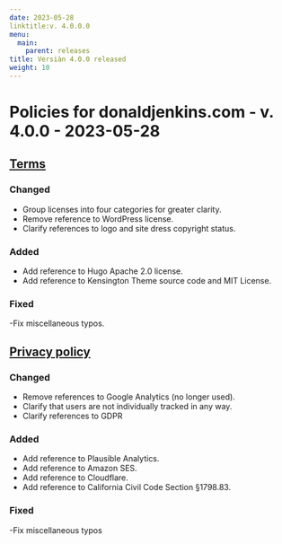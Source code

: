 ```yaml
---
date: 2023-05-28
linktitle:v. 4.0.0.0
menu:
  main:
    parent: releases
title: Versiàn 4.0.0 released
weight: 10
---
```


# Policies for donaldjenkins.com - v. 4.0.0 - 2023-05-28

## [Terms](https://www.donaldjenkins.com/legal/privacy)

### Changed

- Group licenses into four categories for greater clarity.
- Remove reference to WordPress license.
- Clarify references to logo and site dress copyright status.

### Added

- Add reference to Hugo Apache 2.0 license.
- Add reference to Kensington Theme source code and MIT License.

### Fixed

-Fix miscellaneous typos.

## [Privacy policy](https://www.donaldjenkins.com/legal/privacy)

### Changed

- Remove references to Google Analytics (no longer used).
- Clarify that users are not individually tracked in any way.
- Clarify references to GDPR

### Added

- Add reference to Plausible Analytics.
- Add reference to Amazon SES.
- Add reference to Cloudflare.
- Add reference to California Civil Code Section §1798.83.

### Fixed

-Fix miscellaneous typos
